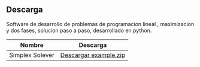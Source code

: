 ## Descarga

Software de desarrollo de problemas de programacion lineal , maximizacion y dos fases, solucion paso a paso, desarrollado en python.

| Nombre  | Descarga |
| ------------- |:-------------:|
| Simplex Solever      |[Descargar example.zip](https://github.com/AlonsoGPP/simplex-proyect-io/raw/main/ejecutable/SimplexSolver_ejecutable.rar)    |
